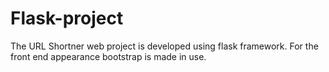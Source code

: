 # Flask-project
The URL Shortner web project is developed using flask framework. 
For the front end appearance bootstrap is made in use. 
